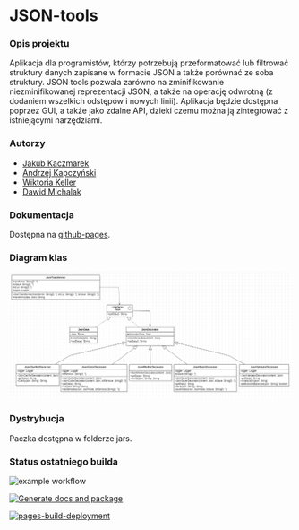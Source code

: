 # JSON-tools

### Opis projektu
Aplikacja dla programistów, którzy potrzebują przeformatować lub filtrować struktury danych zapisane w formacie JSON a także porównać ze soba struktury. JSON tools pozwala zarówno na zminifikowanie niezminifikowanej reprezentacji JSON, a także na operację odwrotną (z dodaniem wszelkich odstępów i nowych linii). Aplikacja będzie dostępna poprzez GUI, a także jako zdalne API, dzieki czemu można ją zintegrować z istniejącymi narzędziami.


### Autorzy
* [Jakub Kaczmarek](https://github.com/kaczmaro)
* [Andrzej Kapczyński](https://github.com/Endrju00)
* [Wiktoria Keller](https://github.com/wiktoriakeller)
* [Dawid Michalak](https://github.com/DawidMichalak)



### Dokumentacja
Dostępna na [github-pages](https://endrju00.github.io/JSON-tools/).

### Diagram klas
![diagram](./umlclass.png)

### Dystrybucja
Paczka dostępna w folderze jars.

### Status ostatniego builda
![example workflow](https://github.com/Endrju00/JSON-tools/actions/workflows/ci.yml/badge.svg)

[![Generate docs and package](https://github.com/Endrju00/JSON-tools/actions/workflows/docs.yml/badge.svg)](https://github.com/Endrju00/JSON-tools/actions/workflows/docs.yml)

[![pages-build-deployment](https://github.com/Endrju00/JSON-tools/actions/workflows/pages/pages-build-deployment/badge.svg)](https://github.com/Endrju00/JSON-tools/actions/workflows/pages/pages-build-deployment)
